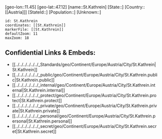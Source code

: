 ﻿---
location: [47.12,11.45]
mapzoom: [7,12] 
mapmarker: city 
type: City
tags:
- geo/City


SpocWebEntityId: 34468
isDeleted: false
confidential: public

---
[geo-lon::11.45]
[geo-lat::47.12]
[name::St.Kathrein]
[State::]
[Country::[[Austria]]]
[StateId::]
[Population::]
[Unknown::]


```leaflet
id: St.Kathrein
coordinates: [[St.Kathrein]]
markerFile: [[St.Kathrein]]
defaultZoom: 11 
maxZoom: 18
```


## Confidential Links & Embeds: 
- [[../../../../../../_Standards/geo/Continent/Europe/Austria/City/St.Kathrein|St.Kathrein]] 
- [[../../../../../../_public/geo/Continent/Europe/Austria/City/St.Kathrein.public|St.Kathrein.public]] 
- [[../../../../../../_internal/geo/Continent/Europe/Austria/City/St.Kathrein.internal|St.Kathrein.internal]] 
- [[../../../../../../_protect/geo/Continent/Europe/Austria/City/St.Kathrein.protect|St.Kathrein.protect]] 
- [[../../../../../../_private/geo/Continent/Europe/Austria/City/St.Kathrein.private|St.Kathrein.private]] 
- [[../../../../../../_personal/geo/Continent/Europe/Austria/City/St.Kathrein.personal|St.Kathrein.personal]] 
- [[../../../../../../_secret/geo/Continent/Europe/Austria/City/St.Kathrein.secret|St.Kathrein.secret]] 
